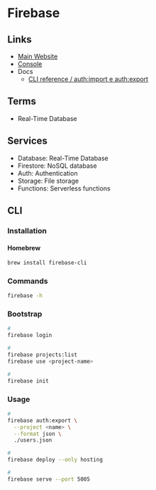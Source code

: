 # Firebase

<!--
https://www.youtube.com/watch?v=vUe91uOx7R0
https://linkedin.com/learning/firebase-essential-training/firebase-stop-reinventing-the-wheel

https://github.com/manifoldmarkets/manifold
https://github.com/SmartMoveSystems/firebase-keycloak-importer
https://github.com/SmartMoveSystems/keycloak-firebase-scrypt
-->

## Links

- [Main Website](https://firebase.google.com)
- [Console](https://console.firebase.google.com)
- Docs
  - [CLI reference / auth:import e auth:export](https://firebase.google.com/docs/cli/auth)

## Terms

- Real-Time Database

## Services

- Database: Real-Time Database
- Firestore: NoSQL database
- Auth: Authentication
- Storage: File storage
- Functions: Serverless functions

## CLI

### Installation

#### Homebrew

```sh
brew install firebase-cli
```

### Commands

```sh
firebase -h
```

### Bootstrap

```sh
#
firebase login

#
firebase projects:list
firebase use <project-name>

#
firebase init
```

### Usage

```sh
#
firebase auth:export \
  --project <name> \
  --format json \
  ./users.json

#
firebase deploy --only hosting

#
firebase serve --port 5005
```
